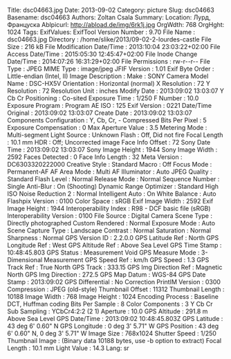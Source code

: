Title: dsc04663.jpg
Date: 2013-09-02
Category: picture
Slug: dsc04663
Basename: dsc04663
Authors: Zoltan Csala
Summary:
Location: Лурд, Француска
Ablpicurl: http://abload.de/img/6rk1j.jpg
OrgWdth: 768
OrgHght: 1024
Tags:
ExifValues: ExifTool Version Number : 9.70
            File Name : dsc04663.jpg
            Directory : /home/slike/2013/09-02-2-lourdes-castle
            File Size : 216 kB
            File Modification Date/Time : 2013:10:04 23:03:22+02:00
            File Access Date/Time : 2015:05:30 12:45:47+02:00
            File Inode Change Date/Time : 2014:07:26 16:31:29+02:00
            File Permissions : rw-r--r--
            File Type : JPEG
            MIME Type : image/jpeg
            JFIF Version : 1.01
            Exif Byte Order : Little-endian (Intel, II)
            Image Description :
            Make : SONY
            Camera Model Name : DSC-HX5V
            Orientation : Horizontal (normal)
            X Resolution : 72
            Y Resolution : 72
            Resolution Unit : inches
            Modify Date : 2013:09:02 13:03:07
            Y Cb Cr Positioning : Co-sited
            Exposure Time : 1/250
            F Number : 10.0
            Exposure Program : Program AE
            ISO : 125
            Exif Version : 0221
            Date/Time Original : 2013:09:02 13:03:07
            Create Date : 2013:09:02 13:03:07
            Components Configuration : Y, Cb, Cr, -
            Compressed Bits Per Pixel : 5
            Exposure Compensation : 0
            Max Aperture Value : 3.5
            Metering Mode : Multi-segment
            Light Source : Unknown
            Flash : Off, Did not fire
            Focal Length : 10.1 mm
            HDR : Off; Uncorrected image
            Face Info Offset : 72
            Sony Date Time : 2013:09:02 13:03:07
            Sony Image Height : 1944
            Sony Image Width : 2592
            Faces Detected : 0
            Face Info Length : 32
            Meta Version : DC6303320222000
            Creative Style : Standard
            Macro : Off
            Focus Mode : Permanent-AF
            AF Area Mode : Multi
            AF Illuminator : Auto
            JPEG Quality : Standard
            Flash Level : Normal
            Release Mode : Normal
            Sequence Number : Single
            Anti-Blur : On (Shooting)
            Dynamic Range Optimizer : Standard
            High ISO Noise Reduction 2 : Normal
            Intelligent Auto : On
            White Balance : Auto
            Flashpix Version : 0100
            Color Space : sRGB
            Exif Image Width : 2592
            Exif Image Height : 1944
            Interoperability Index : R98 - DCF basic file (sRGB)
            Interoperability Version : 0100
            File Source : Digital Camera
            Scene Type : Directly photographed
            Custom Rendered : Normal
            Exposure Mode : Auto
            Scene Capture Type : Landscape
            Contrast : Normal
            Saturation : Normal
            Sharpness : Normal
            GPS Version ID : 2.2.0.0
            GPS Latitude Ref : North
            GPS Longitude Ref : West
            GPS Altitude Ref : Above Sea Level
            GPS Time Stamp : 10:48:45.803
            GPS Status : Measurement Void
            GPS Measure Mode : 3-Dimensional Measurement
            GPS Speed Ref : km/h
            GPS Speed : 1.3
            GPS Track Ref : True North
            GPS Track : 333.15
            GPS Img Direction Ref : Magnetic North
            GPS Img Direction : 272.5
            GPS Map Datum : WGS-84
            GPS Date Stamp : 2013:09:02
            GPS Differential : No Correction
            PrintIM Version : 0300
            Compression : JPEG (old-style)
            Thumbnail Offset : 11312
            Thumbnail Length : 10188
            Image Width : 768
            Image Height : 1024
            Encoding Process : Baseline DCT, Huffman coding
            Bits Per Sample : 8
            Color Components : 3
            Y Cb Cr Sub Sampling : YCbCr4:2:2 (2 1)
            Aperture : 10.0
            GPS Altitude : 291.8 m Above Sea Level
            GPS Date/Time : 2013:09:02 10:48:45.803Z
            GPS Latitude : 43 deg 6' 0.60" N
            GPS Longitude : 0 deg 3' 5.71" W
            GPS Position : 43 deg 6' 0.60" N, 0 deg 3' 5.71" W
            Image Size : 768x1024
            Shutter Speed : 1/250
            Thumbnail Image : (Binary data 10188 bytes, use -b option to extract)
            Focal Length : 10.1 mm
            Light Value : 14.3
Lang: sr

